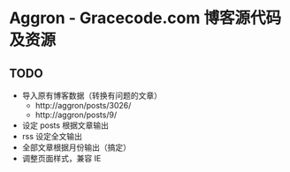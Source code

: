 # Aggron - Gracecode.com 博客源代码及资源



## TODO

* 导入原有博客数据（转换有问题的文章）
    * http://aggron/posts/3026/
    * http://aggron/posts/9/
* 设定 posts 根据文章输出
* rss 设定全文输出
* 全部文章根据月份输出（搞定）
* 调整页面样式，兼容 IE

<!--
    vim: set et sw=4 ts=4 sts=4 ft=markdown fdm=marker ff=unix fenc=utf8 nobomb:
-->


